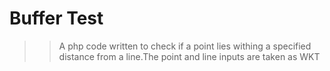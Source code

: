 # Buffer Test
>>A php code written to check if a point lies withing a specified distance from a line.The point and line inputs are taken as WKT
